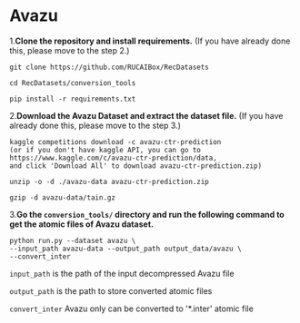 # Avazu

1.**Clone the repository and install requirements.** 
(If you have already done this, please move to the step 2.)

```
git clone https://github.com/RUCAIBox/RecDatasets

cd RecDatasets/conversion_tools

pip install -r requirements.txt
```

2.**Download the Avazu Dataset and extract the dataset file.**
(If you have already done this, please move to the step 3.)

```
kaggle competitions download -c avazu-ctr-prediction
(or if you don't have kaggle API, you can go to
https://www.kaggle.com/c/avazu-ctr-prediction/data,
and click 'Download All' to download avazu-ctr-prediction.zip)

unzip -o -d ./avazu-data avazu-ctr-prediction.zip

gzip -d avazu-data/tain.gz
```

3.**Go the ``conversion_tools/`` directory 
and run the following command to get the atomic files of Avazu dataset.**

```
python run.py --dataset avazu \
--input_path avazu-data --output_path output_data/avazu \
--convert_inter
```

`input_path` is the path of the input decompressed Avazu file

`output_path` is the path to store converted atomic files

`convert_inter` Avazu only can be converted to '*.inter' atomic file
